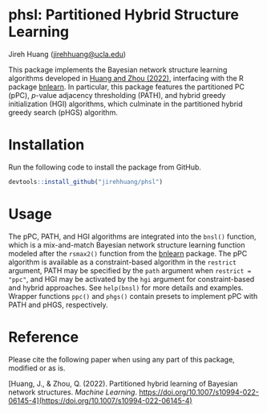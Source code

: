 phsl: Partitioned Hybrid Structure Learning
================
Jireh Huang
(<jirehhuang@ucla.edu>)

This package implements the Bayesian network structure learning
algorithms developed in [Huang and Zhou
(2022)](https://doi.org/10.1007/s10994-022-06145-4), interfacing with
the R package [bnlearn](https://www.bnlearn.com/). In particular, this
package features the partitioned PC (pPC), *p*-value adjacency
thresholding (PATH), and hybrid greedy initialization (HGI) algorithms,
which culminate in the partitioned hybrid greedy search (pHGS)
algorithm.

# Installation

Run the following code to install the package from GitHub.

``` r
devtools::install_github("jirehhuang/phsl")
```

# Usage

The pPC, PATH, and HGI algorithms are integrated into the `bnsl()`
function, which is a mix-and-match Bayesian network structure learning
function modeled after the `rsmax2()` function from the
[bnlearn](https://www.bnlearn.com/) package. The pPC algorithm is
available as a constraint-based algorithm in the `restrict` argument,
PATH may be specified by the `path` argument when `restrict = "ppc"`,
and HGI may be activated by the `hgi` argument for constraint-based and
hybrid approaches. See `help(bnsl)` for more details and examples.
Wrapper functions `ppc()` and `phgs()` contain presets to implement pPC
with PATH and pHGS, respectively.

# Reference

Please cite the following paper when using any part of this package,
modified or as is.

[Huang, J., & Zhou, Q. (2022). Partitioned hybrid learning of Bayesian
network structures. *Machine Learning*.
https://doi.org/10.1007/s10994-022-06145-4](https://doi.org/10.1007/s10994-022-06145-4)
